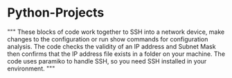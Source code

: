 # Python-Projects
"""
These blocks of code work together to SSH into a network device, 
make changes to the configuration or run show commands for configuration analysis.
The code checks the validity of an IP address and Subnet Mask then confirms that the IP address 
file exists in a folder on your machine. The code uses paramiko to handle SSH, so you need SSH installed in your environment.
"""
